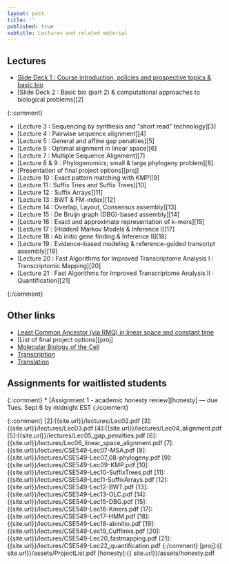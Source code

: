 ```yaml
---
layout: post
title: ''
published: true
subtitle: Lectures and related material
---
```

## Lectures

 * [Slide Deck 1 : Course introduction, policies and prospective topics & basic bio][1]
 * [Slide Deck 2 : Basic bio (part 2) & computational approaches to biological problems][2]
 
{::comment}
 
 * [Lecture 3 : Sequencing by synthesis and "short read" technology][3]
 * [Lecture 4 : Pairwise sequence alignment][4]
 * [Lecture 5 : General and affine gap penalties][5]
 * [Lecture 6 : Optimal alignment in linear space][6]
 * [Lecture 7 : Multiple Sequence Alignment][7]
 * [Lecture 8 & 9 : Phylogenomics; small & large phylogeny problem][8]
 * [Presentation of final project options][proj]
 * [Lecture 10 : Exact pattern matching with KMP][9]
 * [Lecture 11 : Suffix Tries and Suffix Trees][10]
 * [Lecture 12 : Suffix Arrays][11]
 * [Lecture 13 : BWT & FM-index][12]
 * [Lecture 14 : Overlap, Layout, Consensus assembly][13]
 * [Lecture 15 : De Bruijn graph (DBG)-based assembly][14]
 * [Lecture 16 : Exact and approximate representation of k-mers][15]
 * [Lecture 17 : (Hidden) Markov Models & Inference I][17]
 * [Lecture 18 : Ab initio gene finding & Inference II][18]
 * [Lecture 19 : Evidence-based modeling & reference-guided transcript assembly][19]
 * [Lecture 20 : Fast Algorithms for Improved Transcriptome Analysis I : Transcriptomic Mapping][20]
 * [Lecture 21 : Fast Algorithms for Improved Transcriptome Analysis II : Quantification][21]
 
 {:/comment}

## Other links
 * [Least Common Ancestor (via RMQ) in linear space and constant time](https://courses.csail.mit.edu/6.851/spring12/lectures/L15.html)
 * [List of final project options][proj]
 * [Molecular Biology of the Cell](http://osp.mans.edu.eg/tmahdy/surgeons/ebooks/Books/Alberts%20-%20Molecular%20Biology%20of%20the%20Cell.pdf)
 * [Transcription](https://www.dnalc.org/resources/3d/12-transcription-basic.html)
 * [Translation](https://www.dnalc.org/resources/3d/15-translation-basic.html)

## Assignments for waitlisted students
{::comment} * [Assignment 1 - academic honesty review][honesty] — due Tues. Sept 6 by midnight EST {:/comment}

[1]:{{site.url}}/lectures/Lec01.pdf
{::comment}
[2]:{{site.url}}/lectures/Lec02.pdf
[3]:{{site.url}}/lectures/Lec03.pdf
[4]:{{site.url}}/lectures/Lec04_alignment.pdf
[5]:{{site.url}}/lectures/Lec05_gap_penalties.pdf
[6]:{{site.url}}/lectures/Lec06_linear_space_alignment.pdf
[7]:{{site.url}}/lectures/CSE549-Lec07-MSA.pdf
[8]:{{site.url}}/lectures/CSE549-Lec07_08-phylogeny.pdf
[9]:{{site.url}}/lectures/CSE549-Lec09-KMP.pdf
[10]:{{site.url}}/lectures/CSE549-Lec10-SuffixTrees.pdf
[11]:{{site.url}}/lectures/CSE549-Lec11-SuffixArrays.pdf
[12]:{{site.url}}/lectures/CSE549-Lec12-BWT.pdf
[13]:{{site.url}}/lectures/CSE549-Lec13-OLC.pdf
[14]:{{site.url}}/lectures/CSE549-Lec15-DBG.pdf
[15]:{{site.url}}/lectures/CSE549-Lec16-Kmers.pdf
[17]:{{site.url}}/lectures/CSE549-Lec17-HMM.pdf
[18]:{{site.url}}/lectures/CSE549-Lec18-abinitio.pdf
[19]:{{site.url}}/lectures/CSE549-Lec19_Cufflinks.pdf
[20]:{{site.url}}/lectures/CSE549-Lec20_fastmapping.pdf
[21]:{{site.url}}/lectures/CSE549-Lec22_quantification.pdf
{:/comment}
[proj]:{{ site.url}}/assets/ProjectList.pdf
[honesty]:{{ site.url}}/assets/honesty.pdf
